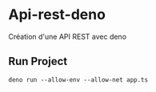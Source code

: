 # Api-rest-deno
Création d'une API REST avec deno 

## Run Project
```
deno run --allow-env --allow-net app.ts
```
